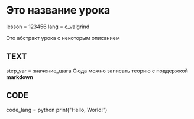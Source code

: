 # Это название урока

lesson = 123456
lang = c_valgrind

Это абстракт урока с некоторым описанием

## TEXT

step_var = значение_шага
Сюда можно записать теорию с поддержкой **markdown**

## CODE

code_lang = python
print("Hello, World!")